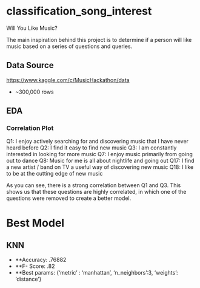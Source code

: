 # classification_song_interest

Will You Like Music?

The main inspiration behind this project is to determine if a person will like music based on a series of questions and queries.

## Data Source
https://www.kaggle.com/c/MusicHackathon/data
  * ~300,000 rows
  
## EDA

### Correlation Plot

Q1: I enjoy actively searching for and discovering music that I have never heard before
Q2: I find it easy to find new music
Q3: I am constantly interested in looking for
more music
Q7: I enjoy music primarily from going out to
dance
Q8: Music for me is all about nightlife and 
going out
Q17: I find a new artist / band on TV a useful way
of discovering new music
Q18: I like to be at the cutting edge of new music

As you can see, there is a strong correlation between Q1 and Q3. This shows us that these questions are highly correlated, in which one of the questions were removed to create a better model.

# Best Model
## KNN

* **Accuracy: .76882
* **F- Score: .82
* **Best params: {‘metric’ : ‘manhattan’, ‘n_neighbors’:3, ‘weights’: ‘distance’}
